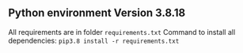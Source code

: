 ## Python environment Version 3.8.18
All requirements are in folder `requirements.txt`
Command to install all dependencies: `pip3.8 install -r requirements.txt`